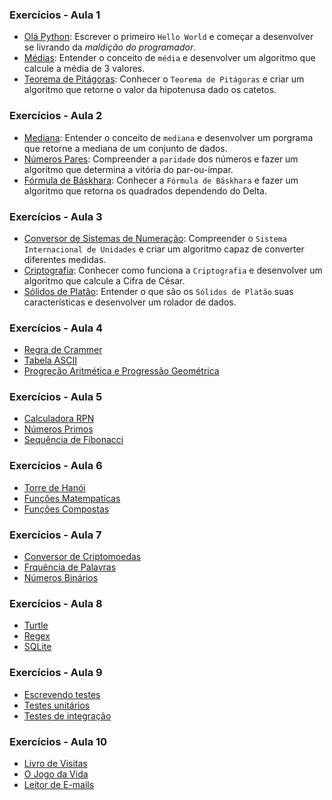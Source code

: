 
### Exercícios - Aula 1
- [Olá Python](./ex1_ola.md): Escrever o primeiro `Hello World` e começar a desenvolver se livrando da *maldição do programador*.
- [Médias](./ex2_media.md): Entender o conceito de `média` e desenvolver um algoritmo que calcule a média de 3 valores.
- [Teorema de Pitágoras](./ex3_pitagoras.md): Conhecer o `Teorema de Pitágoras` e criar um algoritmo que retorne o valor da hipotenusa dado os catetos.

### Exercícios - Aula 2
- [Mediana](./ex4_mediana.md): Entender o conceito de `mediana` e desenvolver um porgrama que retorne a mediana de um conjunto de dados.
- [Números Pares](./ex5_pares.md): Compreender a `paridade` dos números e fazer um algoritmo que determina a vitória do par-ou-ímpar.
- [Fórmula de Báskhara](./ex6_bhaskara.md): Conhecer a `Fórmula de Báskhara` e fazer um algoritmo que retorna os quadrados dependendo do Delta.

### Exercícios - Aula 3 
- [Conversor de Sistemas de Numeração](#): Compreender o `Sistema Internacional de Unidades` e criar um algoritmo capaz de converter diferentes medidas.
- [Criptografia](#): Conhecer como funciona a `Criptografia` e desenvolver um algoritmo que calcule a Cifra de César.
- [Sólidos de Platão](#): Entender o que são os `Sólidos de Platão` suas características e desenvolver um rolador de dados.

### Exercícios - Aula 4
- [Regra de Crammer](#)
- [Tabela ASCII](#)
- [Progreção Aritmética e Progressão Geométrica](#)

### Exercícios - Aula 5
- [Calculadora RPN](#)
- [Números Primos](#)
- [Sequência de Fibonacci](#)

### Exercícios - Aula 6
- [Torre de Hanói](#)
- [Funções Matempaticas](#)
- [Funções Compostas](#)

### Exercícios - Aula 7
- [Conversor de Criptomoedas](#)
- [Frquência de Palavras](#)
- [Números Binários](#)

### Exercícios - Aula 8
- [Turtle](#)
- [Regex](#)
- [SQLite](#)

### Exercícios - Aula 9
- [Escrevendo testes](#)
- [Testes unitários](#)
- [Testes de integração](#)

### Exercícios - Aula 10
- [Livro de Visitas](#)
- [O Jogo da Vida](#)
- [Leitor de E-mails](#)
